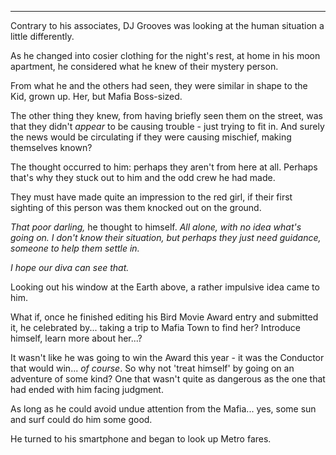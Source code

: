 ----

Contrary to his associates, DJ Grooves was looking at the human situation a little differently.

As he changed into cosier clothing for the night's rest, at home in his moon apartment, he considered what he knew of their mystery person.

From what he and the others had seen, they were similar in shape to the Kid, grown up. Her, but Mafia Boss-sized.

The other thing they knew, from having briefly seen them on the street, was that they didn't *appear* to be causing trouble - just trying to fit in. And surely the news would be circulating if they were causing mischief, making themselves known?

The thought occurred to him: perhaps they aren't from here at all. Perhaps that's why they stuck out to him and the odd crew he had made.

They must have made quite an impression to the red girl, if their first sighting of this person was them knocked out on the ground.

*That poor darling,* he thought to himself. *All alone, with no idea what's going on. I don't know their situation, but perhaps they just need guidance, someone to help them settle in.*

*I hope our diva can see that.*

Looking out his window at the Earth above, a rather impulsive idea came to him.

What if, once he finished editing his Bird Movie Award entry and submitted it, he celebrated by... taking a trip to Mafia Town to find her? Introduce himself, learn more about her...?

It wasn't like he was going to win the Award this year - it was the Conductor that would win... *of course*. So why not 'treat himself' by going on an adventure of some kind? One that wasn't quite as dangerous as the one that had ended with him facing judgment.

As long as he could avoid undue attention from the Mafia... yes, some sun and surf could do him some good.

He turned to his smartphone and began to look up Metro fares.